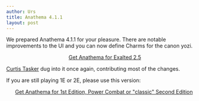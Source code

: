 ```yaml
---
author: Urs
title: Anathema 4.1.1
layout: post
---
```


We prepared Anathema 4.1.1 for your pleasure.
There are notable improvements to the UI and you can now define Charms for the canon yozi.
<ul><center><a href="http://sourceforge.net/project/platformdownload.php?group_id=122320">Get Anathema for Exalted 2.5</a></center></ul>

[Curtis Tasker](http://github.com/curttasker) dug into it once again, contributing most of the changes. 

If you are still playing 1E or 2E, please use this version:
<ul><a href="http://sourceforge.net/projects/anathema/files/Anathema%203.1.2/">Get Anathema for 1st Edition, Power Combat or "classic" Second Edition</a></ul>